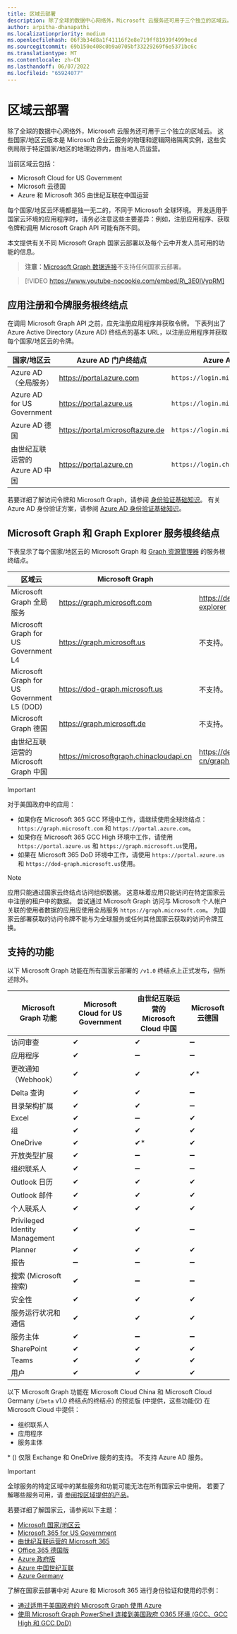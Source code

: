 ```yaml
---
title: 区域云部署
description: 除了全球的数据中心网络外，Microsoft 云服务还可用于三个独立的区域云。
author: arpitha-dhanapathi
ms.localizationpriority: medium
ms.openlocfilehash: 06f3b34d8a1f41116f2e8e719ff81939f4999ecd
ms.sourcegitcommit: 69b150e408c0b9a0705bf33229269f6e5371bc6c
ms.translationtype: MT
ms.contentlocale: zh-CN
ms.lasthandoff: 06/07/2022
ms.locfileid: "65924077"
---
```

# <a name="national-cloud-deployments"></a>区域云部署

除了全球的数据中心网络外，Microsoft 云服务还可用于三个独立的区域云。 这些国家/地区云版本是 Microsoft 企业云服务的物理和逻辑网络隔离实例，这些实例局限于特定国家/地区的地理边界内，由当地人员运营。

当前区域云包括：

* Microsoft Cloud for US Government
* Microsoft 云德国
* Azure 和 Microsoft 365 由世纪互联在中国运营

每个国家/地区云环境都是独一无二的，不同于 Microsoft 全球环境。 开发适用于国家云环境的应用程序时，请务必注意这些主要差异：例如，注册应用程序、获取令牌和调用 Microsoft Graph API 可能有所不同。

本文提供有关不同 Microsoft Graph 国家云部署以及每个云中开发人员可用的功能的信息。

> **注意：**[Microsoft Graph 数据连接](./data-connect-concept-overview.md)不支持任何国家云部署。

> [!VIDEO https://www.youtube-nocookie.com/embed/R\_3E0IVypRM]

## <a name="app-registration-and-token-service-root-endpoints"></a>应用注册和令牌服务根终结点

在调用 Microsoft Graph API 之前，应先注册应用程序并获取令牌。 下表列出了 Azure Active Directory (Azure AD) 终结点的基本 URL，以注册应用程序并获取每个国家/地区云的令牌。

| 国家/地区云 | Azure AD 门户终结点 | Azure AD 终结点 |
| -------------- | ------------------------ | ----------------- |
| Azure AD（全局服务） | https://portal.azure.com | `https://login.microsoftonline.com` |
| Azure AD for US Government | https://portal.azure.us | `https://login.microsoftonline.us` |
| Azure AD 德国 | https://portal.microsoftazure.de | `https://login.microsoftonline.de` |
| 由世纪互联运营的 Azure AD 中国 | https://portal.azure.cn | `https://login.chinacloudapi.cn` |

若要详细了解访问令牌和 Microsoft Graph，请参阅 [身份验证基础知识](./auth/auth-concepts.md)。 有关 Azure AD 身份验证方案，请参阅 [Azure AD 身份验证基础知识](/azure/active-directory/develop/authentication-scenarios)。

## <a name="microsoft-graph-and-graph-explorer-service-root-endpoints"></a>Microsoft Graph 和 Graph Explorer 服务根终结点

下表显示了每个国家/地区云的 Microsoft Graph 和 [Graph 资源管理器](https://developer.microsoft.com/graph/graph-explorer) 的服务根终结点。

| 区域云 | Microsoft Graph | Graph 浏览器 |
| -------------- | --------------- | -------------- |
| Microsoft Graph 全局服务 | https://graph.microsoft.com | https://developer.microsoft.com/graph/graph-explorer |
| Microsoft Graph for US Government L4 | https://graph.microsoft.us | 不支持。 |
| Microsoft Graph for US Government L5 (DOD)  | https://dod-graph.microsoft.us | 不支持。 |
| Microsoft Graph 德国 | https://graph.microsoft.de | 不支持。 |
| 由世纪互联运营的 Microsoft Graph 中国 | https://microsoftgraph.chinacloudapi.cn | https://developer.microsoft.com/zh-cn/graph/graph-explorer-china |

> [!IMPORTANT]
> 对于美国政府中的应用：
>
> * 如果你在 Microsoft 365 GCC 环境中工作，请继续使用全球终结点： `https://graph.microsoft.com` 和 `https://portal.azure.com`。
> * 如果你在 Microsoft 365 GCC High 环境中工作，请使用 `https://portal.azure.us` 和 `https://graph.microsoft.us`使用。
> * 如果在 Microsoft 365 DoD 环境中工作，请使用 `https://portal.azure.us` 和 `https://dod-graph.microsoft.us`使用。

> [!NOTE]
> 应用只能通过国家云终结点访问组织数据。 这意味着应用只能访问在特定国家云中注册的租户中的数据。 尝试通过 Microsoft Graph 访问与 Microsoft 个人帐户关联的使用者数据的应用应使用全局服务 `https://graph.microsoft.com`。 为国家云部署获取的访问令牌不能与为全球服务或任何其他国家云获取的访问令牌互换。

## <a name="supported-features"></a>支持的功能

以下 Microsoft Graph 功能在所有国家云部署的 `/v1.0` 终结点上正式发布，但所述除外。

| Microsoft Graph 功能 | Microsoft Cloud for US Government | 由世纪互联运营的 Microsoft Cloud 中国 | Microsoft 云德国 |
| ------------------------ | --------------------------------- | ------------------------------------------ | ----------------------- |
| 访问审查 | ✔ | ✔ | ➖ |
| 应用程序 | ✔ | ➖ | ➖ |
| 更改通知（Webhook） | ✔ | ✔ | ✔\* |
| Delta 查询 | ✔ | ✔ | ➖ |
| 目录架构扩展 | ✔ | ✔ | ➖ |
| Excel | ✔ | ➖ | ✔ |
| 组 | ✔ | ✔ | ✔ |
| OneDrive | ✔ | ✔\* | ✔ |
| 开放类型扩展 | ✔ | ➖ | ➖ |
| 组织联系人 | ✔ | ➖ | ➖ |
| Outlook 日历 | ✔ | ✔ | ✔ |
| Outlook 邮件 | ✔ | ✔ | ✔ |
| 个人联系人 | ✔ | ✔ | ✔ |
| Privileged Identity Management | ✔ | ✔ | ➖ |
| Planner | ✔ | ✔ | ✔ |
| 报告 | ➖ | ➖ | ➖ |
| 搜索 (Microsoft 搜索)  | ✔ | ➖ | ➖ |
| 安全性 | ✔ | ✔ | ✔ |
| 服务运行状况和通信 | ✔ | ✔ | ✔ |
| 服务主体 | ✔ | ➖ | ➖ |
| SharePoint | ✔ | ✔ | ✔ |
| Teams | ✔ | ✔ | ✔ |
| 用户 | ✔ | ✔ | ✔ |

以下 Microsoft Graph 功能在 Microsoft Cloud China 和 Microsoft Cloud Germany (`/beta` v1.0 终结点的终结点) 的预览版 (中提供，这些功能仅) 在 Microsoft Cloud 中提供：

* 组织联系人
* 应用程序
* 服务主体

\* () 仅限 Exchange 和 OneDrive 服务的支持。 不支持 Azure AD 服务。

> [!IMPORTANT]
> 全球服务的特定区域中的某些服务和功能可能无法在所有国家云中使用。 若要了解哪些服务可用，请 [参阅按区域提供的产品](https://azure.microsoft.com/global-infrastructure/services/?products=all&regions=usgov-non-regional,us-dod-central,us-dod-east,usgov-arizona,usgov-iowa,usgov-texas,usgov-virginia,china-non-regional,china-east,china-east-2,china-north,china-north-2,germany-non-regional,germany-central,germany-northeast)。

若要详细了解国家云，请参阅以下主题：

* [Microsoft 国家/地区云](https://www.microsoft.com/TrustCenter/CloudServices/NationalCloud)
* [Microsoft 365 for US Government](/office365/servicedescriptions/office-365-platform-service-description/office-365-us-government/office-365-us-government)
* [由世纪互联运营的 Microsoft 365](/office365/servicedescriptions/office-365-platform-service-description/office-365-operated-by-21vianet)
* [Office 365 德国版](/office365/servicedescriptions/office-365-platform-service-description/office-365-germany)
* [Azure 政府版](https://azure.microsoft.com/global-infrastructure/government/)
* [Azure 中国世纪互联](/azure/china/)
* [Azure Germany](/azure/germany/)

了解在国家云部署中对 Azure 和 Microsoft 365 进行身份验证和使用的示例：

* [通过适用于美国政府的 Microsoft Graph 使用 Azure](https://github.com/SteveWinward/Azure-Samples/blob/master/AAD/SampleAadToken_AzureForGovernment.ps1)
* [使用 Microsoft Graph PowerShell 连接到美国政府 O365 环境 (GCC、GCC High 和 GCC DoD) ](https://github.com/microsoft/Federal-Business-Applications/tree/main/demos/powershell-gov-samples#microsoft-graph-powershell)

